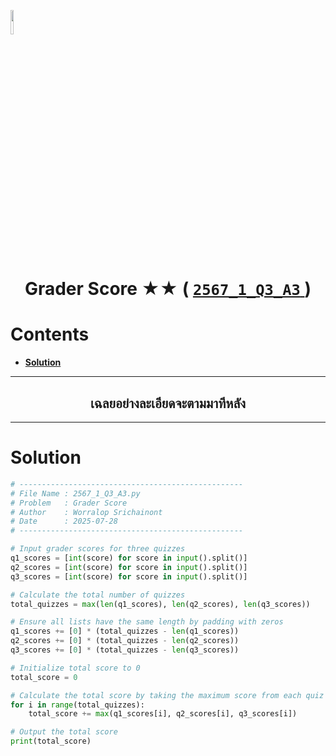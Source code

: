 <p align="left">
  <a href="../../README.md">
    <img src="../../../../Z99-OTHERS/00-common/00-back.png" style="width:10%">
  </a>
</p>

<div align="center">
  <h1>
    Grader Score ★★ (
      <a href="https://drive.google.com/file/d/1xH6vj4ppOagjY1tbTkR5sUHK3JA6TzU5/view?usp=sharing">
        <code>2567_1_Q3_A3</code>
      </a>
    )
  </h1>
</div>

# Contents

-   [**Solution**](#solution)

---

<div align="center">
  <h2>เฉลยอย่างละเอียดจะตามมาทีหลัง</h2>
</div>

---

# Solution

```python
# --------------------------------------------------
# File Name : 2567_1_Q3_A3.py
# Problem   : Grader Score
# Author    : Worralop Srichainont
# Date      : 2025-07-28
# --------------------------------------------------

# Input grader scores for three quizzes
q1_scores = [int(score) for score in input().split()]
q2_scores = [int(score) for score in input().split()]
q3_scores = [int(score) for score in input().split()]

# Calculate the total number of quizzes
total_quizzes = max(len(q1_scores), len(q2_scores), len(q3_scores))

# Ensure all lists have the same length by padding with zeros
q1_scores += [0] * (total_quizzes - len(q1_scores))
q2_scores += [0] * (total_quizzes - len(q2_scores))
q3_scores += [0] * (total_quizzes - len(q3_scores))

# Initialize total score to 0
total_score = 0

# Calculate the total score by taking the maximum score from each quiz
for i in range(total_quizzes):
    total_score += max(q1_scores[i], q2_scores[i], q3_scores[i])

# Output the total score
print(total_score)
```
